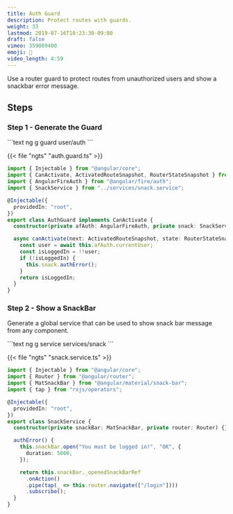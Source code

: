 ```yaml
---
title: Auth Guard
description: Protect routes with guards.
weight: 33
lastmod: 2019-07-16T10:23:30-09:00
draft: false
vimeo: 359089400
emoji: 👮
video_length: 4:59
---
```


Use a router guard to protect routes from unauthorized users and show a snackbar error message.

## Steps

### Step 1 - Generate the Guard

<File name="command line">
  <Terminal />
</File>
```text
ng g guard user/auth
```

{{< file "ngts" "auth.guard.ts" >}}

```typescript
import { Injectable } from "@angular/core";
import { CanActivate, ActivatedRouteSnapshot, RouterStateSnapshot } from "@angular/router";
import { AngularFireAuth } from "@angular/fire/auth";
import { SnackService } from "../services/snack.service";

@Injectable({
  providedIn: "root",
})
export class AuthGuard implements CanActivate {
  constructor(private afAuth: AngularFireAuth, private snack: SnackService) {}

  async canActivate(next: ActivatedRouteSnapshot, state: RouterStateSnapshot): Promise<boolean> {
    const user = await this.afAuth.currentUser;
    const isLoggedIn = !!user;
    if (!isLoggedIn) {
      this.snack.authError();
    }
    return isLoggedIn;
  }
}
```

### Step 2 - Show a SnackBar

Generate a global service that can be used to show snack bar message from any component.

<File name="command line">
  <Terminal />
</File>
```text
ng g service services/snack
```

{{< file "ngts" "snack.service.ts" >}}

```typescript
import { Injectable } from "@angular/core";
import { Router } from "@angular/router";
import { MatSnackBar } from "@angular/material/snack-bar";
import { tap } from "rxjs/operators";

@Injectable({
  providedIn: "root",
})
export class SnackService {
  constructor(private snackBar: MatSnackBar, private router: Router) {}

  authError() {
    this.snackBar.open("You must be logged in!", "OK", {
      duration: 5000,
    });

    return this.snackBar._openedSnackBarRef
      .onAction()
      .pipe(tap(_ => this.router.navigate(["/login"])))
      .subscribe();
  }
}
```

